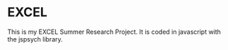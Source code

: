 # EXCEL
This is my EXCEL Summer Research Project. 
It is coded in javascript with the jspsych library. 
